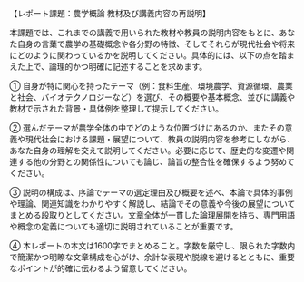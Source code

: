 【レポート課題：農学概論 教材及び講義内容の再説明】

本課題では、これまでの講義で用いられた教材や教員の説明内容をもとに、あなた自身の言葉で農学の基礎概念や各分野の特徴、そしてそれらが現代社会や将来にどのように関わっているかを説明してください。具体的には、以下の点を踏まえた上で、論理的かつ明確に記述することを求めます。

① 自身が特に関心を持ったテーマ（例：食料生産、環境農学、資源循環、農業と社会、バイオテクノロジーなど）を選び、その概要や基本概念、並びに講義や教材で示された背景・具体例を整理して提示してください。

② 選んだテーマが農学全体の中でどのような位置づけにあるのか、またその意義や現代社会における課題・展望について、教員の説明内容を参考にしながら、あなた自身の理解を交えて説明してください。必要に応じて、歴史的な変遷や関連する他の分野との関係性についても論じ、論旨の整合性を確保するよう努めてください。

③ 説明の構成は、序論でテーマの選定理由及び概要を述べ、本論で具体的事例や理論、関連知識をわかりやすく解説し、結論でその意義や今後の展望についてまとめる段取りとしてください。文章全体が一貫した論理展開を持ち、専門用語や概念の定義についても適切に説明されていることが重要です。

④ 本レポートの本文は1600字でまとめること。字数を厳守し、限られた字数内で簡潔かつ明瞭な文章構成を心がけ、余計な表現や脱線を避けるとともに、重要なポイントが的確に伝わるよう留意してください。